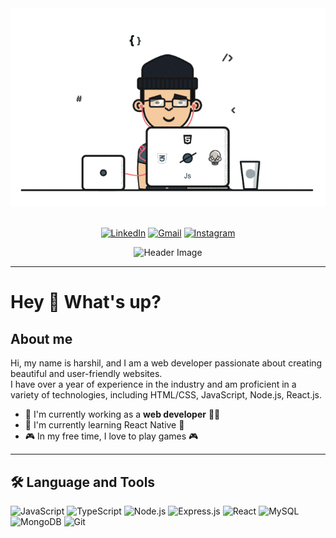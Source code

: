 <div align="center">
  <img src="dev-gif.gif" alt="Header Image">
  <br><br>

  [![LinkedIn](https://img.shields.io/badge/LinkedIn-0077B5?style=for-the-badge&logo=linkedin&logoColor=white)]([https://www.linkedin.com/in/your-profile](https://www.linkedin.com/in/harshil-dhaduk-4b05a5251/))
  [![Gmail](https://img.shields.io/badge/Gmail-D14836?style=for-the-badge&logo=gmail&logoColor=white)](harshildhaduk99@gmail.com)
  [![Instagram](https://img.shields.io/badge/Instagram-E4405F?style=for-the-badge&logo=instagram&logoColor=white)]([https://instagram.com/yourprofile](https://www.instagram.com/harshil_dhaduk_01/))

   <img src="https://camo.githubusercontent.com/e3844de59641a519801190fa44fc114f11e06b37209d62636a7f4b9312befd6c/68747470733a2f2f76697369746f722d62616467652e6c616f62692e6963752f62616467653f706167655f69643d6e697261766b756d6268616e6933302e6e697261766b756d6268616e69333026" alt="Header Image">
</div>

---

# Hey 👋 What's up?

## About me

Hi, my name is harshil, and I am a web developer passionate about creating beautiful and user-friendly websites.  
I have over a year of experience in the industry and am proficient in a variety of technologies, including HTML/CSS, JavaScript, Node.js, React.js.

- 🚀 I'm currently working as a **web developer** 🧑‍💻  
- 🌱 I'm currently learning React Native 📲  
- 🎮 In my free time, I love to play games 🎮  

---

## 🛠️ Language and Tools

![JavaScript](https://img.shields.io/badge/JavaScript-F7DF1E?style=for-the-badge&logo=javascript&logoColor=black)
![TypeScript](https://img.shields.io/badge/TypeScript-3178C6?style=for-the-badge&logo=typescript&logoColor=white)
![Node.js](https://img.shields.io/badge/Node.js-339933?style=for-the-badge&logo=nodedotjs&logoColor=white)
![Express.js](https://img.shields.io/badge/Express.js-000000?style=for-the-badge&logo=express&logoColor=white)
![React](https://img.shields.io/badge/React-61DAFB?style=for-the-badge&logo=react&logoColor=black)
![MySQL](https://img.shields.io/badge/MySQL-4479A1?style=for-the-badge&logo=mysql&logoColor=white)
![MongoDB](https://img.shields.io/badge/MongoDB-47A248?style=for-the-badge&logo=mongodb&logoColor=white)
![Git](https://img.shields.io/badge/Git-F05032?style=for-the-badge&logo=git&logoColor=white)
